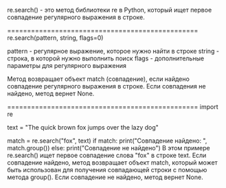 re.search() - это метод библиотеки re в Python,
который ищет первое совпадение регулярного выражения в строке.

================================================
re.search(pattern, string, flags=0)

pattern - регулярное выражение, которое нужно найти в строке
string - строка, в которой нужно выполнить поиск
flags - дополнительные параметры для регулярного выражения

Метод возвращает объект match (совпадение), если найдено совпадение регулярного выражения в строке.
Если совпадения не найдено, метод вернет None.

================================================
import re

text = "The quick brown fox jumps over the lazy dog"

match = re.search("fox", text)
if match:
    print("Совпадение найдено: ", match.group())
else:
    print("Совпадение не найдено")
В этом примере re.search() ищет первое совпадение слова "fox" в строке text.
 Если совпадение найдено, метод возвращает объект match,
 который может быть использован для получения совпадающей строки с помощью метода group().
  Если совпадение не найдено, метод вернет None.